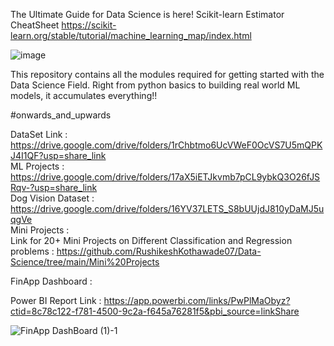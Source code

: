 The Ultimate Guide for Data Science is here!
Scikit-learn Estimator CheatSheet
https://scikit-learn.org/stable/tutorial/machine_learning_map/index.html

![image](https://user-images.githubusercontent.com/97045515/231350005-fcb36045-2eb8-4421-8c96-392dacc25a1b.png)



This repository contains all the modules required for getting started with the Data Science Field.
Right from python basics to building real world ML models, it accumulates everything!!


#onwards_and_upwards

DataSet Link : https://drive.google.com/drive/folders/1rChbtmo6UcVWeF0OcVS7U5mQPKJ4I1QF?usp=share_link<br>
ML Projects : https://drive.google.com/drive/folders/17aX5iETJkvmb7pCL9ybkQ3O26fJSRqv-?usp=share_link<br>
Dog Vision Dataset : https://drive.google.com/drive/folders/16YV37LETS_S8bUUjdJ810yDaMJ5uqgVe<br>
Mini Projects : <br>
Link for 20+ Mini Projects on Different Classification and Regression problems : https://github.com/RushikeshKothawade07/Data-Science/tree/main/Mini%20Projects

FinApp Dashboard : 

Power BI Report Link : https://app.powerbi.com/links/PwPlMaObyz?ctid=8c78c122-f781-4500-9c2a-f645a76281f5&pbi_source=linkShare


![FinApp DashBoard (1)-1](https://user-images.githubusercontent.com/97045515/229366652-85d07df1-8239-4bb2-8582-10afb57dc012.png)
